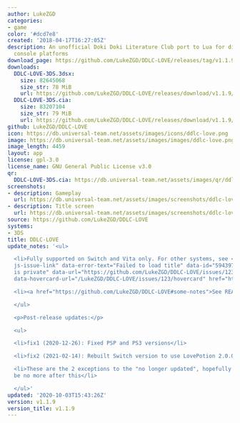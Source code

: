 ```yaml
---
author: LukeZGD
categories:
- game
color: '#dcd7e8'
created: '2018-04-17T16:27:05Z'
description: An unofficial Doki Doki Literature Club port to Lua for different game
  console platforms
download_page: https://github.com/LukeZGD/DDLC-LOVE/releases/tag/v1.1.9
downloads:
  DDLC-LOVE-3DS.3dsx:
    size: 82645068
    size_str: 78 MiB
    url: https://github.com/LukeZGD/DDLC-LOVE/releases/download/v1.1.9/DDLC-LOVE-3DS.3dsx
  DDLC-LOVE-3DS.cia:
    size: 83207104
    size_str: 79 MiB
    url: https://github.com/LukeZGD/DDLC-LOVE/releases/download/v1.1.9/DDLC-LOVE-3DS.cia
github: LukeZGD/DDLC-LOVE
icon: https://db.universal-team.net/assets/images/icons/ddlc-love.png
image: https://db.universal-team.net/assets/images/images/ddlc-love.png
image_length: 4459
layout: app
license: gpl-3.0
license_name: GNU General Public License v3.0
qr:
  DDLC-LOVE-3DS.cia: https://db.universal-team.net/assets/images/qr/ddlc-love-3ds.cia.png
screenshots:
- description: Gameplay
  url: https://db.universal-team.net/assets/images/screenshots/ddlc-love/gameplay.png
- description: Title screen
  url: https://db.universal-team.net/assets/images/screenshots/ddlc-love/title-screen.png
source: https://github.com/LukeZGD/DDLC-LOVE
systems:
- 3DS
title: DDLC-LOVE
update_notes: '<ul>

  <li>Fully supported on Switch and Vita only. For other systems, see <a class="issue-link
  js-issue-link" data-error-text="Failed to load title" data-id="594397708" data-permission-text="Title
  is private" data-url="https://github.com/LukeZGD/DDLC-LOVE/issues/123" data-hovercard-type="issue"
  data-hovercard-url="/LukeZGD/DDLC-LOVE/issues/123/hovercard" href="https://github.com/LukeZGD/DDLC-LOVE/issues/123">#123</a></li>

  <li><a href="https://github.com/LukeZGD/DDLC-LOVE#some-notes">See README notes</a></li>

  </ul>

  <p>Post-release updates:</p>

  <ul>

  <li>fix1 (2020-12-26): Fixed PSP and PS3 versions</li>

  <li>fix2 (2021-02-14): Rebuilt Switch version to use LovePotion 2.0.0</li>

  <li>These are the 2 exceptions to the "no longer updated", hopefully there would
  be no more after this</li>

  </ul>'
updated: '2020-10-03T15:43:26Z'
version: v1.1.9
version_title: v1.1.9
---
```

